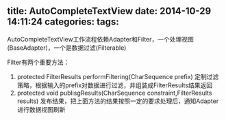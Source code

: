 title: AutoCompleteTextView
date: 2014-10-29 14:11:24
categories:
tags:
---
<!--more-->
AutoCompleteTextView工作流程依赖Adapter和Filter，一个处理视图(BaseAdapter)，一个是数据过滤(Filterable)

Filter有两个重要方法：
1. protected FilterResults performFiltering(CharSequence prefix)
	定制过滤策略，根据输入的prefix对数据进行过滤，并组装成FilterResults结果返回
2. protected void publisgResults(CharSequence constraint,FilterResults results)
	发布结果，把上面方法的结果按照一定的要求处理后，通知Adapter进行数据视图刷新